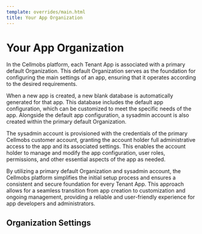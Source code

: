 ```yaml
---
template: overrides/main.html
title: Your App Organization
---
```


# Your App Organization

In the Cellmobs platform, each Tenant App is associated with a primary default Organization. This default Organization serves as the foundation for configuring the main settings of an app, ensuring that it operates according to the desired requirements.

When a new app is created, a new blank database is automatically generated for that app. This database includes the default app configuration, which can be customized to meet the specific needs of the app. Alongside the default app configuration, a sysadmin account is also created within the primary default Organization.

The sysadmin account is provisioned with the credentials of the primary Cellmobs customer account, granting the account holder full administrative access to the app and its associated settings. This enables the account holder to manage and modify the app configuration, user roles, permissions, and other essential aspects of the app as needed.

By utilizing a primary default Organization and sysadmin account, the Cellmobs platform simplifies the initial setup process and ensures a consistent and secure foundation for every Tenant App. This approach allows for a seamless transition from app creation to customization and ongoing management, providing a reliable and user-friendly experience for app developers and administrators.

## Organization Settings 